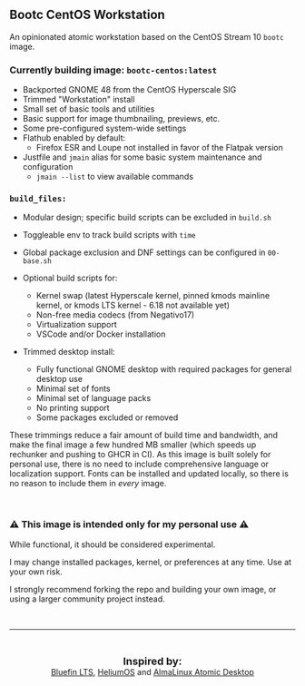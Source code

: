 ## Bootc CentOS Workstation

An opinionated atomic workstation based on the CentOS Stream 10 `bootc` image.

### Currently building image: `bootc-centos:latest`

- Backported GNOME 48 from the CentOS Hyperscale SIG  
- Trimmed "Workstation" install  
- Small set of basic tools and utilities  
- Basic support for image thumbnailing, previews, etc.  
- Some pre-configured system-wide settings  
- Flathub enabled by default:  
    - Firefox ESR and Loupe not installed in favor of the Flatpak version  
- Justfile and `jmain` alias for some basic system maintenance and configuration
    - `jmain --list` to view available commands

### `build_files:`

- Modular design; specific build scripts can be excluded in `build.sh`  
- Toggleable env to track build scripts with `time`   
- Global package exclusion and DNF settings can be configured in `00-base.sh`  

- Optional build scripts for:  
    - Kernel swap (latest Hyperscale kernel, pinned kmods mainline kernel, or kmods LTS kernel - 6.18 not available yet)  
    - Non-free media codecs (from Negativo17)  
    - Virtualization support  
    - VSCode and/or Docker installation  

- Trimmed desktop install:  
    - Fully functional GNOME desktop with required packages for general desktop use 
    - Minimal set of fonts  
    - Minimal set of language packs  
    - No printing support  
    - Some packages excluded or removed  

These trimmings reduce a fair amount of build time and bandwidth, and make the final image a few hundred MB smaller (which speeds up rechunker and pushing to GHCR in CI). As this image is built solely for personal use, there is no need to include comprehensive language or localization support. Fonts can be installed and updated locally, so there is no reason to include them in *every* image.

&nbsp;<br>

### ⚠️ This image is intended only for my personal use ⚠️

While functional, it should be considered experimental.

I may change installed packages, kernel, or preferences at any time. Use at your own risk.

I strongly recommend forking the repo and building your own image, or using a larger community project instead.

&nbsp;<br>

---
&nbsp;<br>

<p align="center">
<strong><font size="+1">Inspired by:</font></strong><br>
<a href="https://github.com/ublue-os/bluefin-lts">Bluefin LTS</a>, 
<a href="https://github.com/HeliumOS-org/HeliumOS">HeliumOS</a> and 
<a href="https://github.com/AlmaLinux/atomic-desktop">AlmaLinux Atomic Desktop</a>
</p>